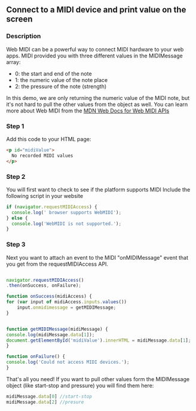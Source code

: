 <div id="headerDiv">

## Connect to a MIDI device and print value on the screen

</div>

<div id="contentContainer">
<div id="leftSide">
  
### Description
Web MIDI can be a powerful way to connect MIDI hardware to your web apps.  MIDI provided you with three different values in the MIDIMessage array:
 - 0: the start and end of the note
 - 1: the numeric value of the note place
 - 2: the pressure of the note (strength)

In this demo, we are only returning the numeric value of the MIDI note, but it's not hard to pull the other values from the object as well.  You can learn more about Web MIDI from the [MDN Web Docs for Web MIDI APIs](https://developer.mozilla.org/en-US/docs/Web/API/MIDIAccess)

</div>

<div id="rightSide">

### Step 1

Add this code to your HTML page: 

<div class="codeBlockHeader">
  <copy-button codeurl="https://raw.githubusercontent.com/pwa-builder/pwabuilder-snippits/master/src/midi/midi.html">
  </copy-button>
</div>

<div class="codeBlock">
 
```html
<p id="midiValue">
  No recorded MIDI values
</p>
```

</div>

 
### Step 2

You will first want to check to see if the platform supports MIDI Include the following script in your website

<div class="codeBlockHeader">
  
   <copy-button codeurl="https://raw.githubusercontent.com/pwa-builder/pwabuilder-snippits/master/src/midi/midi.js">
  </copy-button>
  
</div>

<div class="codeBlock">
  
```javascript
if (navigator.requestMIDIAccess) {
  console.log(' browser supports WebMIDI');
} else {
  console.log('WebMIDI is not supported.');
}
```
</div>

### Step 3

Next you want to attach an event to the MIDI "onMIDIMessage" event that you get from the requestMIDIAccess API.

<div class="codeBlockHeader">
  
   <copy-button codeurl="https://raw.githubusercontent.com/pwa-builder/pwabuilder-snippits/master/src/midi/midi2.js">
  </copy-button>
  
</div>

<div class="codeBlock">
  
```javascript

navigator.requestMIDIAccess()
.then(onSuccess, onFailure);

function onSuccess(midiAccess) {
for (var input of midiAccess.inputs.values())
    input.onmidimessage = getMIDIMessage;
}


function getMIDIMessage(midiMessage) {
console.log(midiMessage.data[1]);
document.getElementById('midiValue').innerHTML = midiMessage.data[1];
}

function onFailure() {
console.log('Could not access MIDI devices.');
}
```
</div>

That's all you need!  If you want to pull other values form the MIDIMessage object (like start-stop and pressure) you will find them here:
```JavaScript
midiMessage.data[0] //start-stop
midiMessage.data[2] //presure
```
</div>

